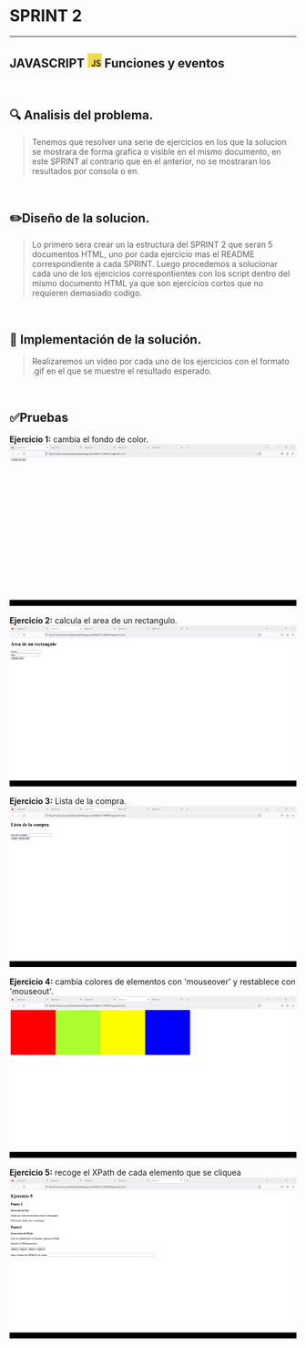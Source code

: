# SPRINT 2
---
## JAVASCRIPT  <img src="https://raw.githubusercontent.com/voodootikigod/logo.js/master/js.png" alt="Logo de JavaScript" width="25"> Funciones y eventos 
<br/>

:mag: Analisis del problema.
---
>Tenemos que resolver una serie de ejercicios en los que la solucion se mostrara de forma grafica o visible en el mismo documento, en este SPRINT al contrario que en el anterior, no se mostraran los resultados por consola o en.

<br/>

✏️Diseño de la solucion.
---
>Lo primero sera crear un la estructura del SPRINT 2 que seran 5 documentos HTML, uno por cada ejercicio mas el README correspondiente a cada SPRINT. Luego procedemos a solucionar cada uno de los ejercicios correspontientes con los script dentro del mismo documento HTML ya que son ejercicios cortos que no requieren demasiado codigo. 

<br/>

📝 Implementación de la solución.
---

>Realizaremos un video por cada uno de los ejercicios con el formato .gif en el que se muestre el resultado esperado. 

<br/>

✅Pruebas
---

**Ejercicio 1:** cambia el fondo de color.
<img src='./imagenes/ejercicio1.gif'>

**Ejercicio 2:** calcula el area de un rectangulo.
<img src='./imagenes/ejercicio2.gif'>

**Ejercicio 3:** Lista de la compra.
<img src='./imagenes/ejercicio3.gif'>

**Ejercicio 4:** cambia colores de elementos con 'mouseover' y restablece con 'mouseout'. 
<img src='./imagenes/ejercicio4.gif'>

**Ejercicio 5:** recoge el XPath de cada elemento que se cliquea
<img src='./imagenes/ejercicio5.gif'>


